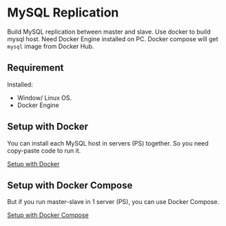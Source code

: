 # MySQL Replication

Build MySQL replication between master and slave. Use docker to build mysql host. Need Docker Engine installed on PC. Docker compose will get `mysql`
image from Docker Hub.

## Requirement

Installed:
- Window/ Linux OS.
- Docker Engine 

## Setup with Docker

You can install each MySQL host in servers (PS) together. So you need copy-paste code to run it.

[Setup with Docker](./mysql-replication-docker/README.md)

## Setup with Docker Compose

But if you run master-slave in 1 server (PS), you can use Docker Compose.

[Setup with Docker Compose](./mysql-replication-docker-compose/README.md)